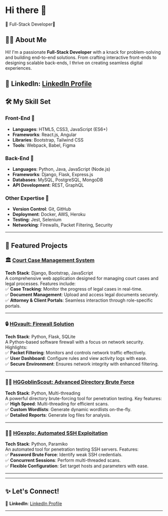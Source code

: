 #                                        Hi there 👋
🌟 Full-Stack Developer🌟  
## 👨‍💻 About Me  

Hi! I'm a passionate **Full-Stack Developer** with a knack for problem-solving and building end-to-end solutions. From crafting interactive front-ends to designing scalable back-ends, I thrive on creating seamless digital experiences.  
 
💼 LinkedIn: [LinkedIn Profile](https://in.linkedin.com/in/himanshi-gupta-438122229)  
---

## 🛠️ My Skill Set  

### Front-End 🌟  
- **Languages**: HTML5, CSS3, JavaScript (ES6+)  
- **Frameworks**: React.js, Angular  
- **Libraries**: Bootstrap, Tailwind CSS  
- **Tools**: Webpack, Babel, Figma  

### Back-End 🔧  
- **Languages**: Python, Java, JavaScript (Node.js)  
- **Frameworks**: Django, Flask, Express.js  
- **Databases**: MySQL, PostgreSQL, MongoDB  
- **API Development**: REST, GraphQL  

### Other Expertise 🚀  
- **Version Control**: Git, GitHub  
- **Deployment**: Docker, AWS, Heroku  
- **Testing**: Jest, Selenium  
- **Networking**: Firewalls, Packet Filtering, Security  

---

## 🚀 Featured Projects  

### 🏛️ [Court Case Management System](https://github.com/username/court-case-management)  
**Tech Stack**: Django, Bootstrap, JavaScript  
A comprehensive web application designed for managing court cases and legal processes. Features include:  
✅ **Case Tracking**: Monitor the progress of legal cases in real-time.  
✅ **Document Management**: Upload and access legal documents securely.  
✅ **Attorney & Client Portals**: Seamless interaction through role-specific portals.  

---

### 🔒 [HGvault: Firewall Solution](https://github.com/username/hgvault)  
**Tech Stack**: Python, Flask, SQLite  
A Python-based software firewall with a focus on network security. Highlights:  
✅ **Packet Filtering**: Monitors and controls network traffic effectively.  
✅ **User Dashboard**: Configure rules and view activity logs with ease.  
✅ **Secure Environment**: Ensures network integrity with enhanced filtering.  

---

### 🕵️‍♂️ [HGGoblinScout: Advanced Directory Brute Force](https://github.com/username/hggoblinscout)  
**Tech Stack**: Python, Multi-threading  
A powerful directory brute-forcing tool for penetration testing. Key features:  
✅ **High Speed**: Multi-threading for efficient scans.  
✅ **Custom Wordlists**: Generate dynamic wordlists on-the-fly.  
✅ **Detailed Reports**: Generate log files for analysis.  

---

### 🕵️‍♀️ [HGexplo: Automated SSH Exploitation](https://github.com/username/hgexplo)  
**Tech Stack**: Python, Paramiko  
An automated tool for penetration testing SSH servers. Features:  
✅ **Password Brute Force**: Identify weak SSH credentials.  
✅ **Concurrent Sessions**: Perform multi-threaded scans.  
✅ **Flexible Configuration**: Set target hosts and parameters with ease.  

---

<!--## 📊 GitHub Stats  

![GitHub Stats](https://github-readme-stats.vercel.app/api?username=yourusername&show_icons=true&theme=radical)  
![Top Langs](https://github-readme-stats.vercel.app/api/top-langs/?username=yourusername&layout=compact&theme=radical)  -->

---

## ✨ Let's Connect!  

<!--🌐 **Website**: [yourwebsite.com](https://yourwebsite.com)-->  
💼 **LinkedIn**: [LinkedIn Profile](https://in.linkedin.com/in/himanshi-gupta-438122229)  
<!--📧 **Email**: [your.email@example.com](mailto:your.email@example.com)-->

---




<!--
**himanshigupta14/himanshigupta14** is a ✨ _special_ ✨ repository because its `README.md` (this file) appears on your GitHub profile.

Here are some ideas to get you started:

- 🔭 I’m currently working on ...
- 🌱 I’m currently learning ...
- 👯 I’m looking to collaborate on ...
- 🤔 I’m looking for help with ...
- 💬 Ask me about ...
- 📫 How to reach me: ...
- 😄 Pronouns: ...
- ⚡ Fun fact: ...
-->
